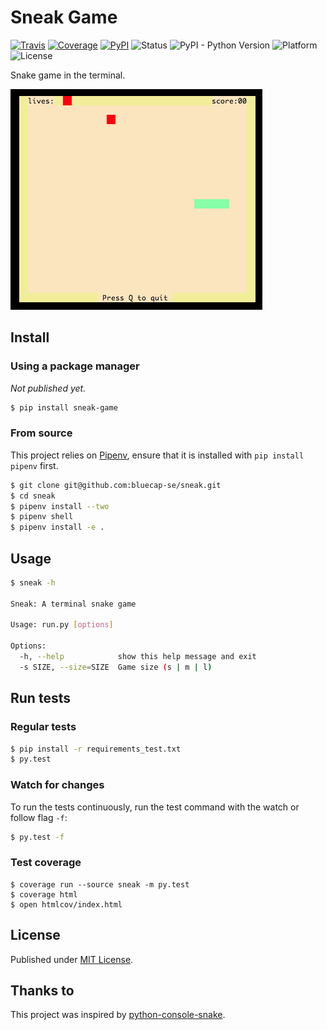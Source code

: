 # Sneak Game

[![Travis](https://img.shields.io/travis/bluecap-se/sneak.svg)](https://travis-ci.org/bluecap-se/sneak)
[![Coverage](https://img.shields.io/coveralls/github/bluecap-se/sneak.svg)](https://coveralls.io/github/bluecap-se/sneak?branch=develop)
[![PyPI](https://img.shields.io/pypi/v/sneak-game.svg)](https://pypi.python.org/pypi/sneak-game)
![Status](https://img.shields.io/badge/status-stable-brightgreen.svg)
![PyPI - Python Version](https://img.shields.io/badge/python-2.7-blue.svg)
![Platform](https://img.shields.io/badge/platform-win%20%7C%20lin%20%7C%20osx-lightgrey.svg)
![License](https://img.shields.io/badge/license-MIT-blue.svg)

Snake game in the terminal.

![Game screenshot](/screenshot.png)

## Install

### Using a package manager

*Not published yet.*

```bash
$ pip install sneak-game
```

### From source

This project relies on [Pipenv](https://docs.pipenv.org/), ensure that it is installed with `pip install pipenv` first.

```bash
$ git clone git@github.com:bluecap-se/sneak.git
$ cd sneak
$ pipenv install --two
$ pipenv shell
$ pipenv install -e .
```

## Usage

```bash
$ sneak -h

Sneak: A terminal snake game

Usage: run.py [options]

Options:
  -h, --help            show this help message and exit
  -s SIZE, --size=SIZE  Game size (s | m | l)
```


## Run tests

### Regular tests

```bash
$ pip install -r requirements_test.txt
$ py.test
```

### Watch for changes

To run the tests continuously, run the test command with the watch or follow flag `-f`:

```bash
$ py.test -f
```

### Test coverage

```console
$ coverage run --source sneak -m py.test
$ coverage html
$ open htmlcov/index.html
```

## License

Published under [MIT License](https://github.com/bluecap-se/sneak/blob/master/LICENSE).

## Thanks to

This project was inspired by [python-console-snake](https://github.com/tancredi/python-console-snake).
